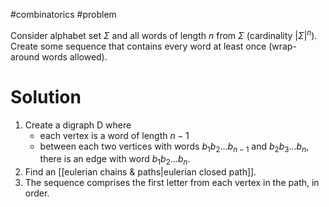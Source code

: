 
#combinatorics  #problem

Consider alphabet set $\Sigma$ and all words of length $n$ from $\Sigma$ (cardinality $|\Sigma|^n$). Create some sequence that contains every word at least once (wrap-around words allowed).
# Solution
1. Create a digraph D where
	- each vertex is a word of length $n-1$
	- between each two vertices with words $b_1b_2...b_{n-1}$ and $b_2b_3...b_n$, there is an edge with word $b_1b_2...b_n$.
2. Find an [[eulerian chains & paths|eulerian closed path]].
3. The sequence comprises the first letter from each vertex in the path, in order.
